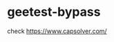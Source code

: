 # geetest-bypass
check https://www.capsolver.com/ 





















                                                   